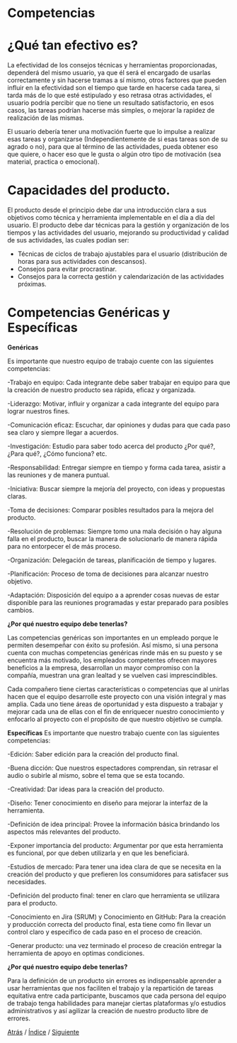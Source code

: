 # Competencias

# ¿Qué tan efectivo es?
La efectividad de los consejos técnicas y herramientas proporcionadas, dependerá del mismo usuario, ya que él será el encargado de usarlas correctamente y sin hacerse tramas a sí mismo, otros factores que pueden influir en la efectividad son el tiempo que tarde en hacerse cada tarea, si tarda más de lo que esté estipulado y eso retrasa otras actividades, el usuario podría percibir que no tiene un resultado satisfactorio, en esos casos, las tareas podrían hacerse más simples, o mejorar la rapidez de realización de las mismas.

El usuario debería tener una motivación fuerte que lo impulse a realizar esas tareas y organizarse (Independientemente de si esas tareas son de su agrado o no), para que al término de las actividades, pueda obtener eso que quiere, o hacer eso que le gusta o algún otro tipo de motivación (sea material, practica o emocional).

# Capacidades del producto.
El producto desde el principio debe dar una introducción clara a sus objetivos como técnica y herramienta implementable en el día a día del usuario.
El producto debe dar técnicas para la gestión y organización de los tiempos y las actividades del usuario, mejorando su productividad y calidad de sus actividades, las cuales podían ser:

- Técnicas de ciclos de trabajo ajustables para el usuario (distribución de horas para sus actividades con descansos).
- Consejos para evitar procrastinar.
- Consejos para la correcta gestión y calendarización de las actividades próximas.



# Competencias Genéricas y Específicas

**Genéricas** 

Es importante que nuestro equipo de trabajo cuente con las siguientes competencias:

-Trabajo en equipo: Cada integrante debe saber trabajar en equipo para que la creación de nuestro producto sea rápida, eficaz y organizada.

-Liderazgo: Motivar, influir y organizar a cada integrante del equipo para lograr nuestros fines.

-Comunicación eficaz: Escuchar, dar opiniones y dudas para que cada paso sea claro y siempre llegar a acuerdos.

-Investigación: Estudio para saber todo acerca del producto ¿Por qué?, ¿Para qué?, ¿Cómo funciona? etc.

-Responsabilidad: Entregar siempre en tiempo y forma cada tarea, asistir a las reuniones y de manera puntual.


-Iniciativa: Buscar siempre la mejoría del proyecto, con ideas y propuestas claras.

-Toma de decisiones: Comparar posibles resultados para la mejora del producto.

-Resolución de problemas: Siempre tomo una mala decisión o hay alguna falla en el producto, buscar la manera de solucionarlo de manera rápida para no entorpecer el de más proceso.

-Organización: Delegación de tareas, planificación de tiempo y lugares.

-Planificación: Proceso de toma de decisiones para alcanzar nuestro objetivo.

-Adaptación: Disposición del equipo a a aprender cosas nuevas de estar disponible para las reuniones programadas y estar preparado para posibles cambios.

**¿Por qué nuestro equipo debe tenerlas?**

Las competencias genéricas son importantes en un empleado porque le permiten desempeñar con éxito su profesión.
Así mismo, si una persona cuenta con muchas competencias genéricas rinde más en su puesto y se encuentra más motivado, los empleados competentes ofrecen mayores beneficios a la empresa, desarrollan un mayor compromiso con la compañía, muestran una gran lealtad y se vuelven casi imprescindibles.

Cada compañero tiene ciertas características o competencias  que al unirlas hacen que el equipo desarrolle este proyecto con una visión integral y mas amplia. Cada uno tiene áreas de oportunidad y esta dispuesto a trabajar y mejorar cada una de ellas con el fin de enriquecer nuestro conocimiento y enfocarlo al proyecto con el propósito de que nuestro objetivo se cumpla.

**Específicas**
Es importante que nuestro trabajo cuente con las siguientes competencias:

-Edición: Saber edición para la creación del producto final.

-Buena dicción: Que nuestros espectadores comprendan, sin retrasar el audio o subirle al mismo, sobre el tema que se esta tocando. 

-Creatividad: Dar ideas para la creación del producto.

-Diseño: Tener conocimiento en diseño para mejorar la interfaz de la herramienta.

-Definición de idea principal: Provee la información básica brindando los aspectos más relevantes del producto.

-Exponer importancia del producto: Argumentar por que esta herramienta es funcional, por que deben utilizarla y en que les beneficiará.

-Estudios de mercado: Para tener una idea clara de que se necesita en la creación del producto y que prefieren los consumidores para satisfacer sus necesidades.

-Definición del producto final: tener en claro que herramienta se utilizara para el producto.

-Conocimiento en Jira (SRUM) y Conocimiento en GitHub: Para la creación y producción correcta del producto final, esta tiene como fin llevar un control claro y 
especifico de cada paso en el proceso de creación.

-Generar producto: una vez terminado el proceso de creación entregar la herramienta de apoyo en optimas condiciones.

**¿Por qué nuestro equipo debe tenerlas?**

Para la definición de un producto sin errores es indispensable aprender a usar herramientas que nos faciliten el trabajo y la repartición de tareas equitativa entre cada participante, buscamos que cada persona del equipo de trabajo tenga habilidades para manejar ciertas plataformas y/o estudios administrativos y así agilizar la creación de nuestro producto libre de errores.



[Atrás]()
/ [Índice](https://github.com/Ibis-C/Metodos-de-organizaci-n#%C3%ADndice) /
[Siguiente]()
